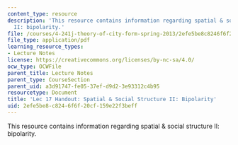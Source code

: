 ```yaml
---
content_type: resource
description: 'This resource contains information regarding spatial & social structure
  II: bipolarity.'
file: /courses/4-241j-theory-of-city-form-spring-2013/2efe5be8c8246f6f20cf159e22f3beff_MIT4_241JS13_handout17.pdf
file_type: application/pdf
learning_resource_types:
- Lecture Notes
license: https://creativecommons.org/licenses/by-nc-sa/4.0/
ocw_type: OCWFile
parent_title: Lecture Notes
parent_type: CourseSection
parent_uid: a3d91747-fe05-37ef-d9d2-3e93312c4b95
resourcetype: Document
title: 'Lec 17 Handout: Spatial & Social Structure II: Bipolarity'
uid: 2efe5be8-c824-6f6f-20cf-159e22f3beff
---
```

This resource contains information regarding spatial & social structure II: bipolarity.